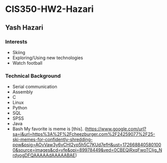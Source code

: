 # CIS350-HW2-Hazari
## Yash Hazari
### Interests
- Skiing
- Exploring/Using new technologies
- Watch football
### Technical Background
- Serial communication
- Assembly
- C
- Linux
- Python
- SQL
- SPSS
- Java
- Bash
My favorite is meme is [this]. (https://www.google.com/url?sa=i&url=https%3A%2F%2Fcheezburger.com%2F24259077%2F25-ski-memes-for-confidently-shredding-pow&psig=AOvVaw3y6vCHI2yp5h5C7KUd7efH&ust=1726688405801000&source=images&cd=vfe&opi=89978449&ved=0CBEQjRxqFwoTCIjg_NrdyogDFQAAAAAdAAAAABAE)
